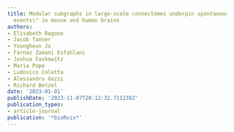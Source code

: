 ```yaml
---
title: Modular subgraphs in large-scale connectomes underpin spontaneous co-fluctuation\"
  events\" in mouse and human brains
authors:
- Elisabeth Ragone
- Jacob Tanner
- Youngheun Jo
- Farnaz Zamani Esfahlani
- Joshua Faskowitz
- Maria Pope
- Ludovico Coletta
- Alessandro Gozzi
- Richard Betzel
date: '2023-01-01'
publishDate: '2023-11-07T20:12:32.711230Z'
publication_types:
- article-journal
publication: '*bioRxiv*'
---
```

